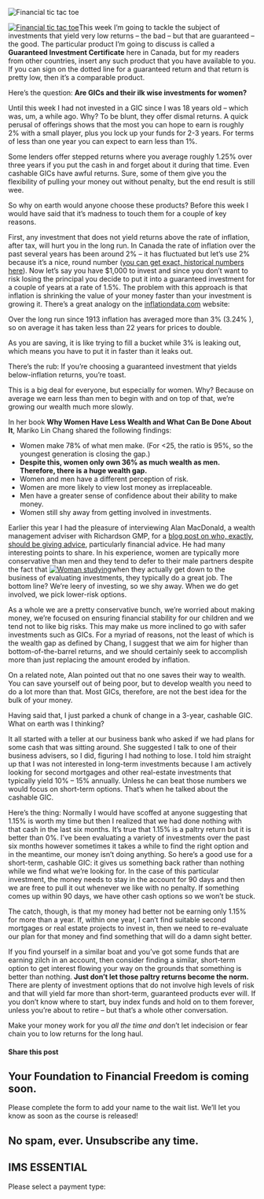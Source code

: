 ![Financial tic tac toe](https://yourfinanciallaunchpad.com/wp-content/uploads/elementor/thumbs/Financial-tic-tac-toe-qdc6crp5rpm0nhkoedao3cjvtinp6cfqlffsh68byg.jpg "Financial tic tac toe")

[![Financial tic tac toe](http://yflmainprod.wpengine.com/wp-content/uploads/2015/06/Financial-tic-tac-toe-247x300.jpg)](http://yflmainprod.wpengine.com/wp-content/uploads/2015/06/Financial-tic-tac-toe.jpg)This week I’m going to tackle the subject of investments that yield very low returns – the bad – but that are guaranteed – the good. The particular product I’m going to discuss is called a **Guaranteed Investment Certificate** here in Canada, but for my readers from other countries, insert any such product that you have available to you. If you can sign on the dotted line for a guaranteed return and that return is pretty low, then it’s a comparable product.

Here’s the question: **Are GICs and their ilk wise investments for women?**

Until this week I had not invested in a GIC since I was 18 years old – which was, um, a while ago. Why? To be blunt, they offer dismal returns. A quick perusal of offerings shows that the most you can hope to earn is roughly 2% with a small player, plus you lock up your funds for 2-3 years. For terms of less than one year you can expect to earn less than 1%.

Some lenders offer stepped returns where you average roughly 1.25% over three years if you put the cash in and forget about it during that time. Even cashable GICs have awful returns. Sure, some of them give you the flexibility of pulling your money out without penalty, but the end result is still wee.

So why on earth would anyone choose these products? Before this week I would have said that it’s madness to touch them for a couple of key reasons.

First, any investment that does not yield returns above the rate of inflation, after tax, will hurt you in the long run. In Canada the rate of inflation over the past several years has been around 2% – it has fluctuated but let’s use 2% because it’s a nice, round number ([you can get exact, historical numbers here](http://www.bankofcanada.ca/rates/indicators/capacity-and-inflation-pressures/inflation/historical-data/)). Now let’s say you have $1,000 to invest and since you don’t want to risk losing the principal you decide to put it into a guaranteed investment for a couple of years at a rate of 1.5%. The problem with this approach is that inflation is shrinking the value of your money faster than your investment is growing it. There’s a great analogy on the [inflationdata.com](http://inflationdata.com/articles/2013/02/05/impact-inflation-savings/) website:

Over the long run since 1913 inflation has averaged more than 3% (3.24% ), so on average it has taken less than 22 years for prices to double.

As you are saving, it is like trying to fill a bucket while 3% is leaking out, which means you have to put it in faster than it leaks out.

There’s the rub: If you’re choosing a guaranteed investment that yields below-inflation returns, you’re toast.

This is a big deal for everyone, but especially for women. Why? Because on average we earn less than men to begin with and on top of that, we’re growing our wealth much more slowly.

In her book **Why Women Have Less Wealth and What Can Be Done About It**, Mariko Lin Chang shared the following findings:

- Women make 78% of what men make. (For <25, the ratio is 95%, so the youngest generation is closing the gap.)
- **Despite this, women only own 36% as much wealth as men. Therefore, there is a huge wealth gap.**
- Women and men have a different perception of risk.
- Women are more likely to view lost money as irreplaceable.
- Men have a greater sense of confidence about their ability to make money.
- Women still shy away from getting involved in investments.

Earlier this year I had the pleasure of interviewing Alan MacDonald, a wealth management adviser with Richardson GMP, for a [blog post on who, exactly, should be giving advice](https://yflmainprod.wpengine.com/2015/03/from-whom-should-you-take-advice/), particularly financial advice. He had many interesting points to share. In his experience, women are typically more conservative than men and they tend to defer to their male partners despite the fact that [![Woman studying](http://yflmainprod.wpengine.com/wp-content/uploads/2015/06/Woman-studying-300x200.jpg)](http://yflmainprod.wpengine.com/wp-content/uploads/2015/06/Woman-studying.jpg)when they actually get down to the business of evaluating investments, they typically do a great job. The bottom line? We’re leery of investing, so we shy away. When we do get involved, we pick lower-risk options.

As a whole we are a pretty conservative bunch, we’re worried about making money, we’re focused on ensuring financial stability for our children and we tend not to like big risks. This may make us more inclined to go with safer investments such as GICs. For a myriad of reasons, not the least of which is the wealth gap as defined by Chang, I suggest that we aim for higher than bottom-of-the-barrel returns, and we should certainly seek to accomplish more than just replacing the amount eroded by inflation.

On a related note, Alan pointed out that no one saves their way to wealth. You can save yourself out of being poor, but to develop wealth you need to do a lot more than that. Most GICs, therefore, are not the best idea for the bulk of your money.

Having said that, I just parked a chunk of change in a 3-year, cashable GIC. What on earth was I thinking?

It all started with a teller at our business bank who asked if we had plans for some cash that was sitting around. She suggested I talk to one of their business advisers, so I did, figuring I had nothing to lose. I told him straight up that I was not interested in long-term investments because I am actively looking for second mortgages and other real-estate investments that typically yield 10% – 15% annually. Unless he can beat those numbers we would focus on short-term options. That’s when he talked about the cashable GIC.

Here’s the thing: Normally I would have scoffed at anyone suggesting that 1.15% is worth my time but then I realized that we had done nothing with that cash in the last six months. It’s true that 1.15% is a paltry return but it is better than 0%. I’ve been evaluating a variety of investments over the past six months however sometimes it takes a while to find the right option and in the meantime, our money isn’t doing anything. So here’s a good use for a short-term, cashable GIC: it gives us something back rather than nothing while we find what we’re looking for. In the case of this particular investment, the money needs to stay in the account for 90 days and then we are free to pull it out whenever we like with no penalty. If something comes up within 90 days, we have other cash options so we won’t be stuck.

The catch, though, is that my money had better not be earning only 1.15% for more than a year. If, within one year, I can’t find suitable second mortgages or real estate projects to invest in, then we need to re-evaluate our plan for that money and find something that will do a damn sight better.

If you find yourself in a similar boat and you’ve got some funds that are earning zilch in an account, then consider finding a similar, short-term option to get interest flowing your way on the grounds that something is better than nothing. **Just don’t let those paltry returns become the norm.** There are plenty of investment options that do not involve high levels of risk and that will yield far more than short-term, guaranteed products ever will. If you don’t know where to start, buy index funds and hold on to them forever, unless you’re about to retire – but that’s a whole other conversation.

Make your money work for you *all the time and* don’t let indecision or fear chain you to low returns for the long haul.

#### Share this post

## Your Foundation to Financial Freedom is coming soon.

Please complete the form to add your name to the wait list. We’ll let you know as soon as the course is released!

## No spam, ever. Unsubscribe any time.

## IMS ESSENTIAL

Please select a payment type: